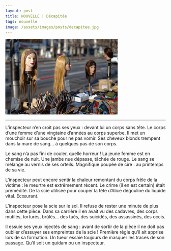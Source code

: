```yaml
---
layout: post
title: NOUVELLE | Décapitée
tags: nouvelle
image: /assets/images/posts/decapitee.jpg
---
```


<img src="/assets/images/posts/decapitee.jpg" width="70%" class="center">

---

L’inspecteur n’en croit pas ses yeux : devant lui un corps sans tête. Le corps d’une femme d’une vingtaine d’années au corps superbe. Il met un mouchoir sur sa bouche pour ne pas vomir. Ses cheveux blonds trempent dans la mare de sang… à quelques pas de son corps.

<!--more-->

Le sang n’a pas fini de couler, quelle horreur ! La jeune femme est en chemise de nuit. Une jambe nue dépasse, tâchée de rouge. Le sang se mélange au vernis de ses orteils. Magnifique poupée de cire : au printemps de sa vie.

L’inspecteur peut encore sentir la chaleur remontant du corps frêle de la victime : le meurtre est extrêmement récent. Le crime (il en est certain) était prémédité. De la scie utilisée pour couper la tête d’Alice dégouline du liquide vital. Écœurant.

L’inspecteur pose la scie sur le sol. Il refuse de rester une minute de plus dans cette pièce. Dans sa carrière il en avait vu des cadavres, des corps mutilés, torturés, brûlés… des tués, des suicidés, des assassinés, des occis.

Il essuie ses yeux injectés de sang : avant de sortir de la pièce il ne doit pas oublier d’essuyer ses empreintes de la scie ! Première règle qu’il ait apprise lors de sa formation. Un tueur essaie toujours de masquer les traces de son passage. Qu’il soit un quidam ou un inspecteur.

